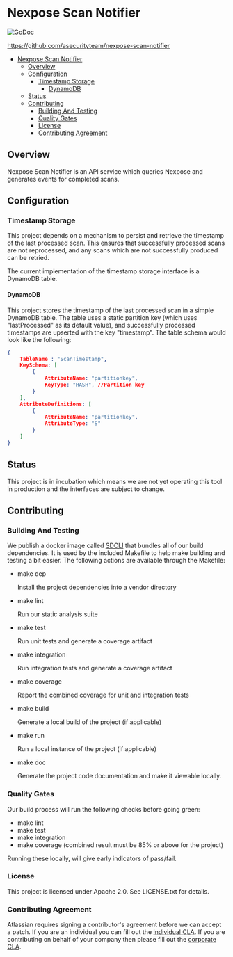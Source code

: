 <a id="markdown-nexpose-scan-notifier" name="nexpose-scan-notifier"></a>
# Nexpose Scan Notifier
[![GoDoc](https://godoc.org/github.com/asecurityteam/nexpose-scan-notifier?status.svg)](https://godoc.org/github.com/asecurityteam/nexpose-scan-notifier)

<https://github.com/asecurityteam/nexpose-scan-notifier>

<!-- TOC -->

- [Nexpose Scan Notifier](#nexpose-scan-notifier)
  - [Overview](#overview)
  - [Configuration](#configuration)
    - [Timestamp Storage](#timestamp-storage)
      - [DynamoDB](#dynamodb)
  - [Status](#status)
  - [Contributing](#contributing)
    - [Building And Testing](#building-and-testing)
    - [Quality Gates](#quality-gates)
    - [License](#license)
    - [Contributing Agreement](#contributing-agreement)

<!-- /TOC -->

<a id="markdown-overview" name="overview"></a>
## Overview

Nexpose Scan Notifier is an API service which queries Nexpose and generates events for completed scans.

<a id="markdown-configuration" name="configuration"></a>
## Configuration

<a id="markdown-timestamp-storage" name="timestamp-storage"></a>
### Timestamp Storage

This project depends on a mechanism to persist and retrieve the timestamp of the last processed scan. This ensures that
successfully processed scans are not reprocessed, and any scans which are not successfully produced can be retried.

The current implementation of the timestamp storage interface is a DynamoDB table.

<a id="markdown-dynamodb" name="dynamodb"></a>
#### DynamoDB

This project stores the timestamp of the last processed scan in a simple DynamoDB table. The table uses a static
partition key (which uses "lastProcessed" as its default value), and successfully processed timestamps are upserted with
the key "timestamp". The table schema would look like the following:

```json
{
    TableName : "ScanTimestamp",
    KeySchema: [
        {
            AttributeName: "partitionkey",
            KeyType: "HASH", //Partition key
        }
    ],
    AttributeDefinitions: [
        {
            AttributeName: "partitionkey",
            AttributeType: "S"
        }
    ]
}
```

<a id="markdown-status" name="status"></a>
## Status

This project is in incubation which means we are not yet operating this tool in production
and the interfaces are subject to change.

<a id="markdown-contributing" name="contributing"></a>
## Contributing

<a id="markdown-building-and-testing" name="building-and-testing"></a>
### Building And Testing

We publish a docker image called [SDCLI](https://github.com/asecurityteam/sdcli) that
bundles all of our build dependencies. It is used by the included Makefile to help make
building and testing a bit easier. The following actions are available through the Makefile:

-   make dep

    Install the project dependencies into a vendor directory

-   make lint

    Run our static analysis suite

-   make test

    Run unit tests and generate a coverage artifact

-   make integration

    Run integration tests and generate a coverage artifact

-   make coverage

    Report the combined coverage for unit and integration tests

-   make build

    Generate a local build of the project (if applicable)

-   make run

    Run a local instance of the project (if applicable)

-   make doc

    Generate the project code documentation and make it viewable
    locally.

<a id="markdown-quality-gates" name="quality-gates"></a>
### Quality Gates

Our build process will run the following checks before going green:

-   make lint
-   make test
-   make integration
-   make coverage (combined result must be 85% or above for the project)

Running these locally, will give early indicators of pass/fail.

<a id="markdown-license" name="license"></a>
### License

This project is licensed under Apache 2.0. See LICENSE.txt for details.

<a id="markdown-contributing-agreement" name="contributing-agreement"></a>
### Contributing Agreement

Atlassian requires signing a contributor's agreement before we can accept a
patch. If you are an individual you can fill out the
[individual CLA](https://na2.docusign.net/Member/PowerFormSigning.aspx?PowerFormId=3f94fbdc-2fbe-46ac-b14c-5d152700ae5d).
If you are contributing on behalf of your company then please fill out the
[corporate CLA](https://na2.docusign.net/Member/PowerFormSigning.aspx?PowerFormId=e1c17c66-ca4d-4aab-a953-2c231af4a20b).
